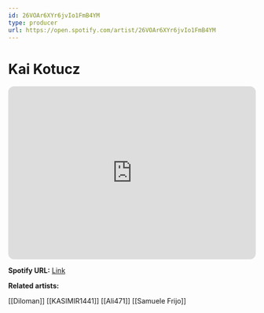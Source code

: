 ```yaml
---
id: 26VOAr6XYr6jvIo1FmB4YM
type: producer
url: https://open.spotify.com/artist/26VOAr6XYr6jvIo1FmB4YM
---
```

# Kai Kotucz

<iframe style="border-radius:12px" src="https://open.spotify.com/embed/artist/26VOAr6XYr6jvIo1FmB4YM" width="100%" height="352" frameBorder="0" allowfullscreen="" allow="autoplay; clipboard-write; encrypted-media; fullscreen; picture-in-picture" loading="lazy"></iframe>

**Spotify URL:** [Link](https://open.spotify.com/artist/26VOAr6XYr6jvIo1FmB4YM)

**Related artists:**

[[Diloman]]
[[KASIMIR1441]]
[[Ali471]]
[[Samuele Frijo]]
